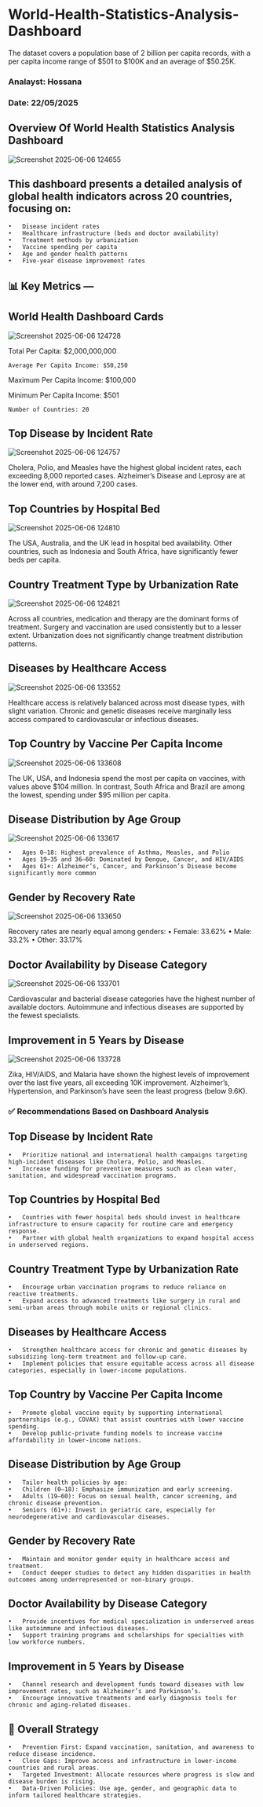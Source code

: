 # World-Health-Statistics-Analysis-Dashboard
The dataset covers a population base of 2 billion per capita records, with a per capita income range of $501 to $100K and an average of $50.25K.
 ### Analayst: Hossana
 ### Date: 22/05/2025
 ## Overview Of World Health Statistics Analysis Dashboard
 ![Screenshot 2025-06-06 124655](https://github.com/user-attachments/assets/f0a9dbd8-d71b-48a2-b14d-8f25b9f2024c)
 ## This dashboard presents a detailed analysis of global health indicators across 20 countries, focusing on:
	•	Disease incident rates
	•	Healthcare infrastructure (beds and doctor availability)
	•	Treatment methods by urbanization
	•	Vaccine spending per capita
	•	Age and gender health patterns
	•	Five-year disease improvement rates

## 📊 Key Metrics —
## World Health Dashboard Cards
![Screenshot 2025-06-06 124728](https://github.com/user-attachments/assets/928d12bc-e764-48ad-8c14-94a5e32a6e14)

  Total Per Capita: $2,000,000,000

	Average Per Capita Income: $50,250
 
  Maximum Per Capita Income: $100,000

  Minimum Per Capita Income: $501
  
	Number of Countries: 20

## Top Disease by Incident Rate
![Screenshot 2025-06-06 124757](https://github.com/user-attachments/assets/64fe6529-3ae1-4ffd-8110-d236a7429f79)

Cholera, Polio, and Measles have the highest global incident rates, each exceeding 8,000 reported cases. Alzheimer’s Disease and Leprosy are at the lower end, with around 7,200 cases.

## Top Countries by Hospital Bed
![Screenshot 2025-06-06 124810](https://github.com/user-attachments/assets/2c43462a-6014-4c6d-a581-3bb6fd3e2fce)

The USA, Australia, and the UK lead in hospital bed availability. Other countries, such as Indonesia and South Africa, have significantly fewer beds per capita.

## Country Treatment Type by Urbanization Rate
![Screenshot 2025-06-06 124821](https://github.com/user-attachments/assets/1061e0f7-56af-4fd8-8240-6e8605880cf4)

Across all countries, medication and therapy are the dominant forms of treatment. Surgery and vaccination are used consistently but to a lesser extent. Urbanization does not significantly change treatment distribution patterns.

## Diseases by Healthcare Access
![Screenshot 2025-06-06 133552](https://github.com/user-attachments/assets/ba9352e4-1a8d-4fe3-b54c-ce6cbd29b4b3)

Healthcare access is relatively balanced across most disease types, with slight variation. Chronic and genetic diseases receive marginally less access compared to cardiovascular or infectious diseases.

## Top Country by Vaccine Per Capita Income
![Screenshot 2025-06-06 133608](https://github.com/user-attachments/assets/81bd4a41-0012-4bca-bf8a-e23199d8d833)

The UK, USA, and Indonesia spend the most per capita on vaccines, with values above $104 million. In contrast, South Africa and Brazil are among the lowest, spending under $95 million per capita.

## Disease Distribution by Age Group
![Screenshot 2025-06-06 133617](https://github.com/user-attachments/assets/9993a097-29bb-4ced-ad45-ec8184e82f7b)

	•	Ages 0–18: Highest prevalence of Asthma, Measles, and Polio
	•	Ages 19–35 and 36–60: Dominated by Dengue, Cancer, and HIV/AIDS
	•	Ages 61+: Alzheimer’s, Cancer, and Parkinson’s Disease become significantly more common

## Gender by Recovery Rate
![Screenshot 2025-06-06 133650](https://github.com/user-attachments/assets/733c3f3e-a3ab-4023-b0d7-1a90482364dc)

Recovery rates are nearly equal among genders:
	•	Female: 33.62%
	•	Male: 33.2%
	•	Other: 33.17%

## Doctor Availability by Disease Category
![Screenshot 2025-06-06 133701](https://github.com/user-attachments/assets/f46b44d0-873a-400a-920f-beaa0d7be752)

Cardiovascular and bacterial disease categories have the highest number of available doctors. Autoimmune and infectious diseases are supported by the fewest specialists.

## Improvement in 5 Years by Disease
![Screenshot 2025-06-06 133728](https://github.com/user-attachments/assets/ca961112-eadc-4706-8495-e9bfa71eb9b1)

Zika, HIV/AIDS, and Malaria have shown the highest levels of improvement over the last five years, all exceeding 10K improvement. Alzheimer’s, Hypertension, and Parkinson’s have seen the least progress (below 9.6K).

### ✅ Recommendations Based on Dashboard Analysis

## Top Disease by Incident Rate
	•	Prioritize national and international health campaigns targeting high-incident diseases like Cholera, Polio, and Measles.
	•	Increase funding for preventive measures such as clean water, sanitation, and widespread vaccination programs.

## Top Countries by Hospital Bed
	•	Countries with fewer hospital beds should invest in healthcare infrastructure to ensure capacity for routine care and emergency response.
	•	Partner with global health organizations to expand hospital access in underserved regions.

## Country Treatment Type by Urbanization Rate
	•	Encourage urban vaccination programs to reduce reliance on reactive treatments.
	•	Expand access to advanced treatments like surgery in rural and semi-urban areas through mobile units or regional clinics.

## Diseases by Healthcare Access
	•	Strengthen healthcare access for chronic and genetic diseases by subsidizing long-term treatment and follow-up care.
	•	Implement policies that ensure equitable access across all disease categories, especially in lower-income populations.

## Top Country by Vaccine Per Capita Income
	•	Promote global vaccine equity by supporting international partnerships (e.g., COVAX) that assist countries with lower vaccine spending.
	•	Develop public-private funding models to increase vaccine affordability in lower-income nations.

## Disease Distribution by Age Group
	•	Tailor health policies by age:
	•	Children (0–18): Emphasize immunization and early screening.
	•	Adults (19–60): Focus on sexual health, cancer screening, and chronic disease prevention.
	•	Seniors (61+): Invest in geriatric care, especially for neurodegenerative and cardiovascular diseases.

## Gender by Recovery Rate
	•	Maintain and monitor gender equity in healthcare access and treatment.
	•	Conduct deeper studies to detect any hidden disparities in health outcomes among underrepresented or non-binary groups.

## Doctor Availability by Disease Category
	•	Provide incentives for medical specialization in underserved areas like autoimmune and infectious diseases.
	•	Support training programs and scholarships for specialties with low workforce numbers.

## Improvement in 5 Years by Disease
	•	Channel research and development funds toward diseases with low improvement rates, such as Alzheimer’s and Parkinson’s.
	•	Encourage innovative treatments and early diagnosis tools for chronic and aging-related diseases.

## 📌 Overall Strategy
	•	Prevention First: Expand vaccination, sanitation, and awareness to reduce disease incidence.
	•	Close Gaps: Improve access and infrastructure in lower-income countries and rural areas.
	•	Targeted Investment: Allocate resources where progress is slow and disease burden is rising.
	•	Data-Driven Policies: Use age, gender, and geographic data to inform tailored healthcare strategies.

